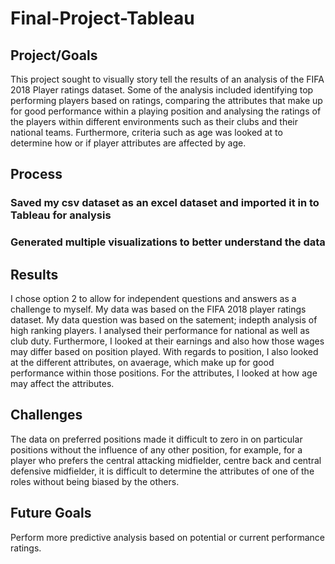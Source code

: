 # Final-Project-Tableau

## Project/Goals
This project sought to visually story tell the results of an analysis of the FIFA 2018 Player ratings dataset.
Some of the analysis included identifying top performing players based on ratings, comparing the attributes that make up for good performance within a playing position and analysing the ratings of the players within different environments such as their clubs and their national teams.
Furthermore, criteria such as age was looked at to determine how or if player attributes are affected by age.

## Process
### Saved my csv dataset as an excel dataset and imported it in to Tableau for analysis
### Generated multiple visualizations to better understand the data

## Results
I chose option 2 to allow for independent questions and answers as a challenge to myself. My data was based on the FIFA 2018 player ratings dataset.
My data question was based on the satement; indepth analysis of high ranking players. I analysed their performance for national as well as club duty. Furthermore, I looked at their earnings and also how those wages may differ based on position played. With regards to position, I also looked at the different attributes, on avaerage, which make up for good performance within those positions. For the attributes, I looked at how age may affect the attributes.

## Challenges 
The data on preferred positions made it difficult to zero in on particular positions without the influence of any other position, for example, for a player who prefers the central attacking midfielder, centre back and central defensive midfielder, it is difficult to determine the attributes of one of the roles without being biased by the others.

## Future Goals
Perform more predictive analysis based on potential or current performance ratings.
